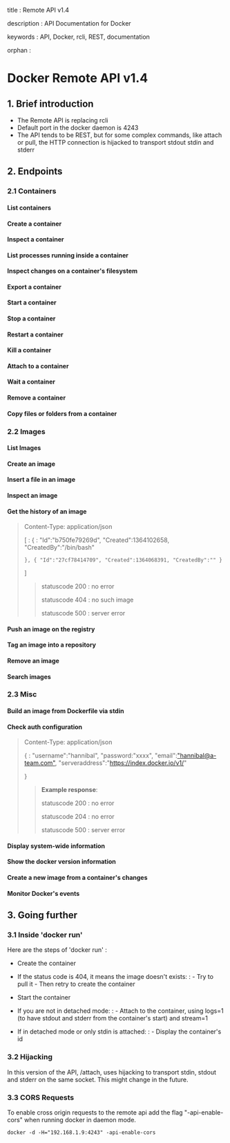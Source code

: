 title
:   Remote API v1.4

description
:   API Documentation for Docker

keywords
:   API, Docker, rcli, REST, documentation

orphan
:   

# Docker Remote API v1.4

## 1. Brief introduction

-   The Remote API is replacing rcli
-   Default port in the docker daemon is 4243
-   The API tends to be REST, but for some complex commands, like attach
    or pull, the HTTP connection is hijacked to transport stdout stdin
    and stderr

## 2. Endpoints

### 2.1 Containers

#### List containers

#### Create a container

#### Inspect a container

#### List processes running inside a container

#### Inspect changes on a container's filesystem

#### Export a container

#### Start a container

#### Stop a container

#### Restart a container

#### Kill a container

#### Attach to a container

#### Wait a container

#### Remove a container

#### Copy files or folders from a container

### 2.2 Images

#### List Images

#### Create an image

#### Insert a file in an image

#### Inspect an image

#### Get the history of an image

> Content-Type: application/json
>
> [
> :   {
>     :   "Id":"b750fe79269d", "Created":1364102658,
>         "CreatedBy":"/bin/bash"
>
>     }, { "Id":"27cf78414709", "Created":1364068391, "CreatedBy":"" }
>
> ]
>
> > statuscode 200
> > :   no error
> >
> > statuscode 404
> > :   no such image
> >
> > statuscode 500
> > :   server error
> >
#### Push an image on the registry

#### Tag an image into a repository

#### Remove an image

#### Search images

### 2.3 Misc

#### Build an image from Dockerfile via stdin

#### Check auth configuration

> Content-Type: application/json
>
> {
> :   "username":"hannibal", "password:"xxxx",
>     "email":["hannibal@a-team.com"][],
>     "serveraddress":"<https://index.docker.io/v1/>"
>
> }
>
> > **Example response**:
> >
> > statuscode 200
> > :   no error
> >
> > statuscode 204
> > :   no error
> >
> > statuscode 500
> > :   server error
> >
#### Display system-wide information

#### Show the docker version information

#### Create a new image from a container's changes

#### Monitor Docker's events

## 3. Going further

### 3.1 Inside 'docker run'

Here are the steps of 'docker run' :

-   Create the container
-   If the status code is 404, it means the image doesn't exists:
    :   -   Try to pull it
        -   Then retry to create the container

-   Start the container
-   If you are not in detached mode:
    :   -   Attach to the container, using logs=1 (to have stdout and
            stderr from the container's start) and stream=1

-   If in detached mode or only stdin is attached:
    :   -   Display the container's id

### 3.2 Hijacking

In this version of the API, /attach, uses hijacking to transport stdin,
stdout and stderr on the same socket. This might change in the future.

### 3.3 CORS Requests

To enable cross origin requests to the remote api add the flag
"-api-enable-cors" when running docker in daemon mode.

~~~~ {.sourceCode .bash}
docker -d -H="192.168.1.9:4243" -api-enable-cors
~~~~

  ["hannibal@a-team.com"]: mailto:"hannibal@a-team.com"
